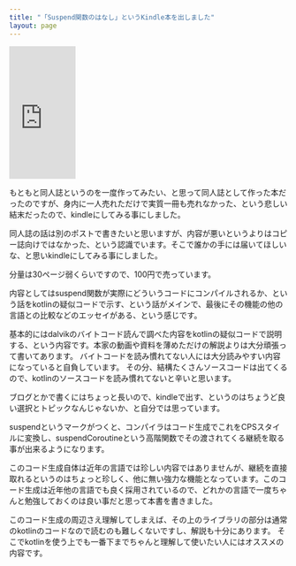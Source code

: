 ```yaml
---
title: "「Suspend関数のはなし」というKindle本を出しました"
layout: page	
---
```


<iframe style="width:120px;height:240px;" marginwidth="0" marginheight="0" scrolling="no" frameborder="0" src="https://rcm-fe.amazon-adsystem.com/e/cm?ref=qf_sp_asin_til&t=karino203-22&m=amazon&o=9&p=8&l=as1&IS1=1&detail=1&asins=B07MDXF3YZ&bc1=ffffff&lt1=_top&fc1=333333&lc1=0066c0&bg1=ffffff&f=ifr"> </iframe>

もともと同人誌というのを一度作ってみたい、と思って同人誌として作った本だったのですが、身内に一人売れただけで実質一冊も売れなかった、という悲しい結末だったので、kindleにしてみる事にしました。

同人誌の話は別のポストで書きたいと思いますが、内容が悪いというよりはコピー誌向けではなかった、という認識でいます。そこで誰かの手には届いてほしいな、と思いkindleにしてみる事にしました。

分量は30ページ弱くらいですので、100円で売っています。

内容としてはsuspend関数が実際にどういうコードにコンパイルされるか、という話をkotlinの疑似コードで示す、という話がメインで、最後にその機能の他の言語との比較などのエッセイがある、という感じです。

基本的にはdalvikのバイトコード読んで調べた内容をkotlinの疑似コードで説明する、という内容です。本家の動画や資料を薄めただけの解説よりは大分頑張って書いてあります。
バイトコードを読み慣れてない人には大分読みやすい内容になっていると自負しています。
その分、結構たくさんソースコードは出てくるので、kotlinのソースコードを読み慣れてないと辛いと思います。

ブログとかで書くにはちょっと長いので、kindleで出す、というのはちょうど良い選択とトピックなんじゃないか、と自分では思っています。

suspendというマークがつくと、コンパイラはコード生成でこれをCPSスタイルに変換し、suspendCoroutineという高階関数でその渡されてくる継続を取る事が出来るようになります。

このコード生成自体は近年の言語では珍しい内容ではありませんが、継続を直接取れるというのはちょっと珍しく、他に無い強力な機能となっています。このコード生成は近年他の言語でも良く採用されているので、どれかの言語で一度ちゃんと勉強しておくのは良い事だと思って本書を書きました。

このコード生成の周辺さえ理解してしまえば、その上のライブラリの部分は通常のkotlinのコードなので読むのも難しくないですし、解説も十分にあります。
そこでkotlinを使う上でも一番下までちゃんと理解して使いたい人にはオススメの内容です。

